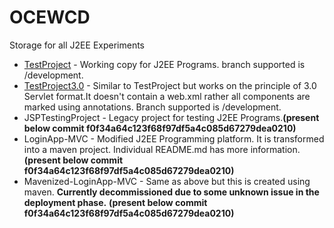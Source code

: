 # OCEWCD
Storage for all J2EE Experiments

* [TestProject](https://github.com/somnand/OCEWCD/tree/development/TestProject) - Working copy for J2EE Programs. branch supported is /development.
* [TestProject3.0](https://github.com/somnand/OCEWCD/tree/development/TestProject3.0) - Similar to TestProject but works on the principle of 3.0 Servlet format.It doesn't contain a web.xml rather all components are marked using annotations. Branch supported is /development.
* JSPTestingProject - Legacy project for testing J2EE Programs.**(present below commit f0f34a64c123f68f97df5a4c085d67279dea0210)**
* LoginApp-MVC - Modified J2EE Programming platform. It is transformed into a maven project. Individual README.md has more information.**(present below commit f0f34a64c123f68f97df5a4c085d67279dea0210)**
* Mavenized-LoginApp-MVC -  Same as above but this is created using maven. **Currently decommissioned due to some unknown issue in the deployment phase.** **(present below commit f0f34a64c123f68f97df5a4c085d67279dea0210)**
 
